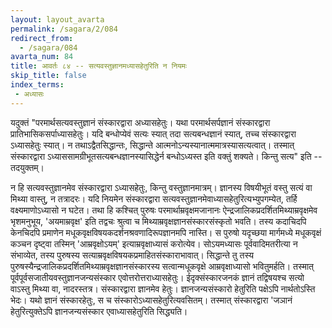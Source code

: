 ```yaml
---
layout: layout_avarta
permalink: /sagara/2/084
redirect_from:
  - /sagara/084
avarta_num: 84
title: आवर्तः ८४ -- सत्यवस्तुज्ञानमध्यासहेतुरिति न नियमः
skip_title: false
index_terms: 
 - अध्यासः
---
```


यदुक्तं "परमार्थसत्यवस्तुज्ञानं संस्कारद्वारा अध्यासहेतुः।
यथा परमार्थसर्पज्ञानं संस्कारद्वारा प्रातिभासिकसर्पाध्यासहेतुः।
यदि बन्धोप्येवं सत्यः स्यात् तदा सत्यबन्धज्ञानं स्यात्,
तच्च संस्कारद्वारा ऽध्यासहेतुः स्यात्।
न तथाऽद्वैतसिद्धान्तः, सिद्धान्ते
आत्मनोऽन्यस्यानात्ममात्रस्यासत्यत्वात्।
तस्मात् संस्कारद्वारा ऽध्याससामग्रीभूतसत्यबन्धज्ञानस्यासिद्धेर्न बन्धोऽध्यस्त इति वक्तुं शक्यते।
किन्तु सत्य" इति -- तदयुक्तम्।

न हि सत्यवस्तुज्ञानमेव संस्कारद्वारा ऽध्यासहेतुः, किन्तु वस्तुज्ञानमात्रम्।
ज्ञानस्य विषयीभूतं वस्तु सत्यं वा मिथ्या वास्तु, न तत्रादरः।
यदि नियमेन
संस्कारद्वारा सत्यवस्तुज्ञानमेवाध्यासहेतुरित्यभ्युपगम्येत, तर्हि वक्ष्यमाणोऽध्यासो
न घटेत।
तथा हि कश्चित् पुरुषः परमार्थाम्रवृक्षमजानानः ऐन्द्रजालिकप्रदर्शितमिथ्याम्रवृक्षमेव भृशमनुभूय, 'अयमाम्रवृक्ष' इति तद्वचः श्रुत्वा च
मिथ्याम्रवृक्षज्ञानसंस्कारसंस्कृतो भवति।
तस्य कदाचिदपि केनचिदपि प्रमाणेन
मधूकवृक्षविषयकदर्शनश्रवणादिरूपज्ञानमपि नास्ति।
स पुरुषो यदृच्छया
मार्गमध्ये मधूकवृक्षं कञ्चन दृष्ट्वा तस्मिन् 'आम्रवृक्षोऽयम्' इत्याम्रवृक्षाध्यासं
करोत्येव।
सोऽयमध्यासः पूर्ववादिमतरीत्या न संभाव्येत, तस्य पुरुषस्य
सत्याम्रवृक्षविषयकप्रमाहितसंस्काराभावात्।
सिद्धान्ते तु तस्य पुरुषस्यैन्द्रजालिकप्रदर्शितमिथ्याम्रवृक्षज्ञानसंस्कारस्य सत्वान्मधूकवृक्षे आम्रवृक्षाध्यासो भवितुमर्हति।
तस्मात् पूर्वपूर्वसजातीयवस्तुज्ञानजन्यसंस्कार एवोत्तरोत्तराध्यासहेतुः।
ईदृक्संस्कारजनकं ज्ञानं तद्विषयश्च सत्यो वाऽस्तु मिथ्या वा, नादरस्तत्र।
संस्कारद्वारा ज्ञानमेव हेतुः।
ज्ञानजन्यसंस्कारो हेतुरिति पक्षेऽपि नार्थतोऽस्ति भेदः।
यथो ज्ञानं संस्कारहेतुः, स च संस्कारोऽध्यासहेतुरित्यवसितम्।
तस्मात् संस्कारद्वारा 'जञानं हेतुरित्युक्तेऽपि ज्ञानजन्यसंस्कार एवाध्यासहेतुरिति सिद्ध्यति।